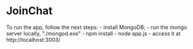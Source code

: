 # JoinChat

To run the app, follow the next steps:
	- install MongoDB;
	- run the mongo server locally, "./mongod.exe"
	- npm install
	- node app.js
	- access it at http://localhost:3003/
	